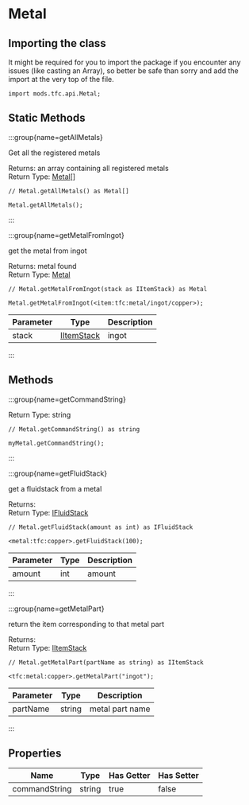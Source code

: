 # Metal

## Importing the class

It might be required for you to import the package if you encounter any issues (like casting an Array), so better be safe than sorry and add the import at the very top of the file.
```zenscript
import mods.tfc.api.Metal;
```


## Static Methods

:::group{name=getAllMetals}

Get all the registered metals

Returns: an array containing all registered metals  
Return Type: [Metal](/mods/TFCTweaker/Api/Expansion/Metal)[]

```zenscript
// Metal.getAllMetals() as Metal[]

Metal.getAllMetals();
```

:::

:::group{name=getMetalFromIngot}

get the metal from ingot

Returns: metal found  
Return Type: [Metal](/mods/TFCTweaker/Api/Expansion/Metal)

```zenscript
// Metal.getMetalFromIngot(stack as IItemStack) as Metal

Metal.getMetalFromIngot(<item:tfc:metal/ingot/copper>);
```

| Parameter |                    Type                    | Description |
|-----------|--------------------------------------------|-------------|
| stack     | [IItemStack](/vanilla/api/item/IItemStack) | ingot       |


:::

## Methods

:::group{name=getCommandString}

Return Type: string

```zenscript
// Metal.getCommandString() as string

myMetal.getCommandString();
```

:::

:::group{name=getFluidStack}

get a fluidstack from a metal

Returns:   
Return Type: [IFluidStack](/forge/api/fluid/IFluidStack)

```zenscript
// Metal.getFluidStack(amount as int) as IFluidStack

<metal:tfc:copper>.getFluidStack(100);
```

| Parameter | Type | Description |
|-----------|------|-------------|
| amount    | int  | amount      |


:::

:::group{name=getMetalPart}

return the item corresponding to that metal part

Returns:   
Return Type: [IItemStack](/vanilla/api/item/IItemStack)

```zenscript
// Metal.getMetalPart(partName as string) as IItemStack

<tfc:metal:copper>.getMetalPart("ingot");
```

| Parameter |  Type  |   Description   |
|-----------|--------|-----------------|
| partName  | string | metal part name |


:::


## Properties

|     Name      |  Type  | Has Getter | Has Setter |
|---------------|--------|------------|------------|
| commandString | string | true       | false      |

